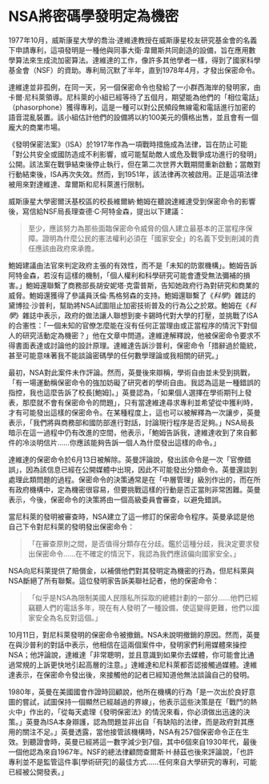 # NSA將密碼學發明定為機密

1977年10月，威斯康星大學的喬治·達維達教授在威斯康星校友研究基金會的名義下申請專利，這項發明是一種他與同事大衛·韋爾斯共同創造的設備，旨在應用數學算法來生成流加密算法。達維達的工作，像許多其他學者一樣，得到了國家科學基金會（NSF）的資助。專利局沉默了半年，直到1978年4月，才發出保密命令。

達維達並非孤例，在同一天，另一個保密命令也發給了一小群西海岸的發明家，由卡爾·尼科萊領導。尼科萊的小組已經等待了五個月，期望能為他們的「相位電話」（phasorphone）獲得專利，這是一種可以對公民頻段無線電和電話進行加密的語音混亂裝置。該小組估計他們的設備將以約100美元的價格出售，並且會有一個龐大的商業市場。

《發明保密法案》（ISA）於1917年作為一項戰時措施成為法律，旨在防止可能「對公共安全或國防造成不利影響，或可能幫助敵人或危及戰爭成功進行的發明」公開。該法案在戰爭結束後停止執行，但在第二次世界大戰期間重新啟動；當敵對行動結束後，ISA再次失效。然而，到1951年，該法律再次被啟用。正是這項法律被用來對達維達、韋爾斯和尼科萊進行限制。

威斯康星大學密爾沃基校區的校長維爾納·鮑姆在聽說達維達受到保密命令的影響後，寫信給NSF局長理查德·C·阿特金森，提出以下建議：

> 至少，應該努力為那些面臨保密命令威脅的個人建立最基本的正當程序保障。證明為什麼公民的憲法權利必須在「國家安全」的名義下受到削減的責任應該由政府來承擔。

鮑姆建議由法官來判定政府主張的有效性，而不是「未知的防禦機構」。鮑姆告訴阿特金森，若沒有這樣的機制，「個人權利和科學研究可能會遭受無法彌補的損害。」鮑姆還聯繫了商務部長胡安妮塔·克雷普斯，告知她政府行為對研究和商業的威脅。鮑姆還獲得了參議員沃倫·馬格努森的支持。鮑姆還聯繫了《*科學*》雜誌的黛博拉·沙普利，幫助將NSA試圖阻止加密技術普及的行為公之於眾。鮑姆在《*科學*》雜誌中表示，政府的做法讓人聯想到麥卡錫時代對大學的打壓，並挑戰了ISA的合憲性：「一個未知的官僚怎麼能在沒有任何正當理由或正當程序的情況下對個人的研究活動定為機密？」他在文章中問道。達維達解釋說，他被保密命令要求不得書面表達或討論他的設計原理。達維達告訴沙普利，保密命令「措辭過於籠統，甚至可能意味著我不能談論密碼學的任何數學理論或我相關的研究。」

最初，NSA對此案件未作評論。然而，英曼後來辯稱，學術自由並未受到挑戰，「有一場運動稱保密命令的強加妨礙了研究者的學術自由。我認為這是一種錯誤的指控，我也這麼告訴了校長[鮑姆]。」英曼認為，「如果個人選擇在學術期刊上發表，那麼就不會有保密命令的問題」，只有當達維達尋求專利並希望從中獲利時，才有可能發出這樣的保密命令。在某種程度上，這也可以被解釋為一次讓步，英曼表示，「我們將與商務部和國防部進行對話，討論現行程序是否足夠。」NSA局長暗示在這一過程中仍有改進的空間，他表示，「鮑姆告訴我，達維達收到了來自郵件的冷淡明信片……你應該能夠告訴一個人為什麼發出這樣的命令。」

達維達的保密命令於6月13日被解除。英曼評論說，發出該命令是一次「官僚錯誤」，因為該信息已經在公開媒體中出現，因此不可能發出分類命令。英曼還談到處理此類問題的過程。保密命令的決策通常是在「中層管理」級別作出的，而在所有政府機構中，定為機密很容易，但要挑戰這樣的行動是否正當則非常困難。英曼表示，今後，保密命令的決策將由一個高級委員會審查，以避免錯誤。

當尼科萊的發明被審查時，NSA建立了這一修訂的保密命令程序。英曼承認是他自己下令對尼科萊的發明發出保密命令：

> 「在審查原則之間，是否值得分類存在分歧。鑑於這種分歧，我決定要求發出保密命令……在不確定的情況下，我認為我們應該偏向國家安全。」

NSA向尼科萊提供了賠償金，以補償他們對其發明定為機密的行為，但尼科萊與NSA斷絕了所有聯繫。這位發明家告訴美聯社記者，他的保密命令：

> 「似乎是NSA為限制美國人民隱私所採取的總體計劃的一部分……他們已經竊聽人們的電話多年，現在有人發明了一種設備，使這變得更難，他們以國家安全為名反對這個。」

10月11日，對尼科萊發明的保密命令被撤銷。NSA未說明撤銷的原因。然而，英曼在與沙普利的對話中表示，他相信在這兩個案件中，發明家們利用媒體來操控NSA；他評論說，達維達「非常聰明，並且意識到如果你去媒體，你可能會比通過常規的上訴更快地引起高層的注意。」達維達和尼科萊都否認接觸過媒體。達維達表示，在保密命令發出後，來接觸他的記者已經知道他無法談論自己的發明。

1980年，英曼在美國國會作證時回顧說，他所在機構的行為「是一次出於良好意圖的嘗試，試圖保持一個顯然已經越過的界線」，他表示這些決策是在「戰鬥的熱火中」作出的，「從每天處理《發明保密法》的情況來看，你必須做出迅速的決策。」英曼為ISA本身辯護，認為問題並非出自「有缺陷的法律，而是政府對其應用的關注不足。」英曼透露，當他接管該機構時，NSA有257個保密命令正在生效。到聽證會時，英曼已經將這一數字減少到7個，其中6個來自1930年代，最後一個他認為來自1967年。NSF的總法律顧問查爾斯·H·赫茲也後來評論說，「也許專利並不是監管這件事[學術研究]的最佳方式……任何來自大學研究的專利，可能已經被公開發表。」